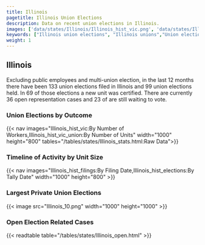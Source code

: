 ```yaml
---
title: Illinois
pagetitle: Illinois Union Elections
description: Data on recent union elections in Illinois.
images: ['data/states/Illinois/Illinois_hist_vic.png', 'data/states/Illinois/Illinois_hist_size.png', 'data/states/Illinois/Illinois_10.png']
keywords: ["Illinois union elections", "Illinois unions","Union elections"]
weight: 1
---
```

##  Illinois

Excluding public employees and multi-union election, in the last 12 months there have been 133 union elections filed in Illinois and 99 union elections held. In 69 of those elections a new unit was certified. There are currently 36 open representation cases and 23 of are still waiting to vote.

### Union Elections by Outcome
{{< nav images="Illinois_hist_vic:By Number of Workers,Illinois_hist_vic_union:By Number of Units" width="1000" height="800" tables="/tables/states/Illinois_stats.html:Raw Data">}}

### Timeline of Activity by Unit Size
{{< nav images="Illinois_hist_filings:By Filing Date,Illinois_hist_elections:By Tally Date" width="1000" height="800" >}}

### Largest Private Union Elections
{{< image src="Illinois_10.png" width="1000" height="1000"  >}}

### Open Election Related Cases
{{< readtable table="/tables/states/Illinois_open.html" >}}

